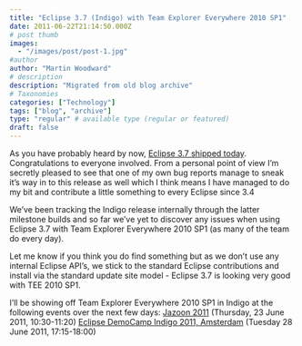 ```yaml
---
title: "Eclipse 3.7 (Indigo) with Team Explorer Everywhere 2010 SP1"
date: 2011-06-22T21:14:50.000Z
# post thumb
images:
  - "/images/post/post-1.jpg"
#author
author: "Martin Woodward"
# description
description: "Migrated from old blog archive"
# Taxonomies
categories: ["Technology"]
tags: ["blog", "archive"]
type: "regular" # available type (regular or featured)
draft: false
---
```


As you have probably heard by now, [Eclipse 3.7 shipped today](http://www.eclipse.org).  Congratulations to everyone involved.  From a personal point of view I’m secretly pleased to see that one of my own bug reports manage to sneak it’s way in to this release as well which I think means I have managed to do my bit and contribute a little something to every Eclipse since 3.4  

We’ve been tracking the Indigo release internally through the latter milestone builds and so far we’ve yet to discover any issues when using Eclipse 3.7 with Team Explorer Everywhere 2010 SP1 (as many of the team do every day).  

[](http://www.woodwardweb.com/Windows-Live-Writer/Ecl.7-Indigo-with-Team-Explorer-Everywhe_13517/indigo_2.png)  

Let me know if you think you do find something but as we don’t use any internal Eclipse API’s, we stick to the standard Eclipse contributions and install via the standard update site model - Eclipse 3.7 is looking very good with TEE 2010 SP1.  

I’ll be showing off Team Explorer Everywhere 2010 SP1 in Indigo at the following events over the next few days:     [Jazoon 2011](http://jazoon.com/Conference/Thursday-23-June/Martin-Woodward) (Thursday, 23 June 2011, 10:30-11:20)    [Eclipse DemoCamp Indigo 2011, Amsterdam](http://wiki.eclipse.org/Eclipse_DemoCamps_Indigo_2011/Amsterdam) (Tuesday 28 June 2011, 17:15-18:00)
